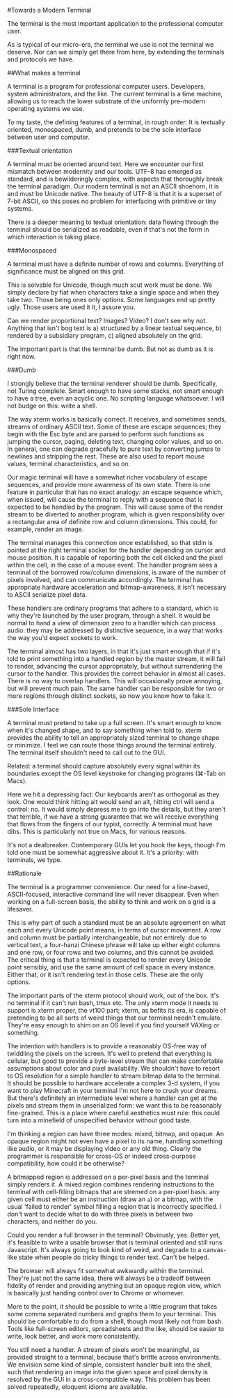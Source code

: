 #Towards a Modern Terminal

The terminal is the most important application to the professional computer user.

As is typical of our micro-era, the terminal we use is not the terminal we deserve. Nor can we simply get there from here, by extending the terminals and protocols we have. 

##What makes a terminal

A terminal is a program for professional computer users. Developers, system administrators, and the like. The current terminal is a time machine, allowing us to reach the lower substrate of the uniformly pre-modern operating systems we use.

To my taste, the defining features of a terminal, in rough order: It is textually oriented, monospaced, dumb, and pretends to be the sole interface between user and computer. 

###Textual orientation

A terminal must be oriented around text. Here we encounter our first mismatch between modernity and our tools. UTF-8 has emerged as standard, and is bewilderingly complex, with aspects that thoroughly break the terminal paradigm. Our modern terminal is not an ASCII shoehorn, it is and must be Unicode native. The beauty of UTF-8 is that it is a superset of 7-bit ASCII, so this poses no problem for interfacing with primitive or tiny systems. 

There is a deeper meaning to textual orientation: data flowing through the terminal should be serialized as readable, even if that's not the form in which interaction is taking place. 

###Monospaced

A terminal must have a definite number of rows and columns. Everything of significance must be aligned on this grid. 

This is solvable for Unicode, though much scut work must be done. We simply declare by fiat when characters take a single space and when they take two. Those being ones only options. Some languages end up pretty ugly. Those users are used it it, I assure you. 

Can we render proportional text? Images? Video? I don't see why not. Anything that isn't bog text is a) structured by a linear textual sequence, b) rendered by a subsidiary program, c) aligned absolutely on the grid. 

The important part is that the terminal be dumb. But not as dumb as it is right now.

###Dumb

I strongly believe that the terminal renderer should be dumb. Specifically, not Turing complete. Smart enough to have some stacks, not smart enough to have a tree, even an acyclic one. No scripting language whatsoever. I will not budge on this: write a shell. 

The way xterm works is basically correct. It receives, and sometimes sends, streams of ordinary ASCII text. Some of these are escape sequences; they begin with the Esc byte and are parsed to perform such functions as jumping the cursor, paging, deleting text, changing color values, and so on. In general, one can degrade gracefully to pure text by converting jumps to newlines and stripping the rest. These are also used to report mouse values, terminal characteristics, and so on. 

Our magic terminal will have a somewhat richer vocabulary of escape sequences, and provide more awareness of its own state. There is one feature in particular that has no exact analogy: an escape sequence which, when issued, will cause the terminal to reply with a sequence that is expected to be handled by the program. This will cause some of the render stream to be diverted to another program, which is given responsibility over a rectangular area of definite row and column dimensions. This could, for example, render an image. 

The terminal manages this connection once established, so that stdin is pointed at the right terminal socket for the handler depending on cursor and mouse position. It is capable of reporting both the cell clicked and the pixel within the cell, in the case of a mouse event. The handler program sees a terminal of the borrowed row/column dimensions, is aware of the number of pixels involved, and can communicate accordingly. The terminal has appropriate hardware acceleration and bitmap-awareness, it isn't necessary to ASCII serialize pixel data.  

These handlers are ordinary programs that adhere to a standard, which is why they're launched by the user program, through a shell. It would be normal to hand a view of dimension zero to a handler which can process audio: they may be addressed by distinctive sequence, in a way that works the way you'd expect sockets to work. 

The terminal almost has two layers, in that it's just smart enough that if it's told to print something into a handled region by the master stream, it will fail to render, advancing the cursor appropriately, but without surrendering the cursor to the handler. This provides the correct behavior in almost all cases. There is no way to overlap handlers. This will occasionally prove annoying, but will prevent much pain. The same handler can be responsible for two or more regions through distinct sockets, so now you know how to fake it. 

###Sole Interface

A terminal must pretend to take up a full screen. It's smart enough to know when it's changed shape, and to say something when told to. xterm provides the ability to tell an appropriately sized terminal to change shape or minimize. I feel we can route those things around the terminal entirely. The terminal itself shouldn't need to call out to the GUI.

Related: a terminal should capture absolutely every signal within its boundaries except the OS level keystroke for changing programs (⌘-Tab on Macs). 

Here we hit a depressing fact: Our keyboards aren't as orthogonal as they look. One would think hitting alt would send an alt, hitting ctrl will send a control: no. It would simply depress me to go into the details, but they aren't that terrible, if we have a strong guarantee that we will receive everything that flows from the fingers of our typist, correctly. A terminal must have dibs. This is particularly not true on Macs, for various reasons. 

It's not a dealbreaker. Contemporary GUIs let you hook the keys, though I'm told one must be somewhat aggressive about it. It's a priority: with terminals, we type. 

##Rationale

The terminal is a programmer convenience. Our need for a line-based, ASCII-focused, interactive command line will never disappear. Even when working on a full-screen basis, the ability to think and work on a grid is a lifesaver. 

This is why part of such a standard must be an absolute agreement on what each and every Unicode point means, in terms of cursor movement. A row and column must be partially interchangeable, but not entirely: due to vertical text, a four-hanzi Chinese phrase will take up either eight columns and one row, or four rows and two columns, and this cannot be avoided. The critical thing is that a terminal is expected to render every Unicode point sensibly, and use the same amount of cell space in every instance. Either that, or it isn't rendering text in those cells. These are the only options. 

The important parts of the xterm protocol should work, out of the box. It's no terminal if it can't run bash, tmux etc. The only xterm mode it needs to support is xterm proper, the vt100 part; xterm, as befits its era, is capable of pretending to be all sorts of weird things that our terminal needn't emulate. They're easy enough to shim on an OS level if you find yourself VAXing or something. 

The intention with handlers is to provide a reasonably OS-free way of twiddling the pixels on the screen. It's well to pretend that everything is cellular, but good to provide a byte-level stream that can make comfortable assumptions about color and pixel availability. We shouldn't have to resort to OS resolution for a simple handler to stream bitmap data to the terminal. It should be possible to hardware accelerate a complex 3-d system, if you want to play Minecraft in your terminal I'm not here to crush your dreams. But there's definitely an intermediate level where a handler can get at the pixels and stream them in unserialized form: we want this to be reasonably fine-grained. This is a place where careful aesthetics must rule: this could turn into a minefield of unspecified behavior without good taste. 

I'm thinking a region can have three modes: mixed, bitmap, and opaque. An opaque region might not even have a pixel to its name, handling something like audio, or it may be displaying video or any old thing. Clearly the programmer is responsible for cross-OS or indeed cross-purpose compatibility, how could it be otherwise? 

A bitmapped region is addressed on a per-pixel basis and the terminal simply renders it. A mixed region combines rendering instructions to the terminal with cell-filling bitmaps that are stremed on a per-pixel basis: any given cell must either be an instruction (draw an `a`) or a bitmap, with the usual 'failed to render' symbol filling a region that is incorrectly specified. I don't want to decide what to do with three pixels in between two characters, and neither do you. 

Could you render a full browser in the terminal? Obviously, yes. Better yet, it's feasible to write a usable browser that is terminal oriented and still runs Javascript. It's always going to look kind of weird, and degrade to a canvas-like state when people do tricky things to render text. Can't be helped. 

The browser will always fit somewhat awkwardly within the terminal. They're just not the same idea, there will always be a tradeoff between fidelity of render and providing anything but an opaque region view, which is basically just handing control over to Chrome or whomever. 

More to the point, it should be possible to write a little program that takes some comma separated numbers and graphs them to your terminal. This should be comfortable to do from a shell, though most likely not from bash. Tools like full-screen editors, spreadsheets and the like, should be easier to write, look better, and work more consistently. 

You still need a handler. A stream of pixels won't be meaningful, as provided straight to a terminal, because that's brittle across environments. We envision some kind of simple, consistent handler built into the shell, such that rendering an image into the given space and pixel density is resolved by the GUI in a cross-compatible way. This problem has been solved repeatedly, eloquent idioms are available. 


